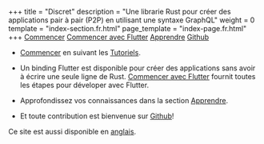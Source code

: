 +++
title = "Discret"
description = "Une librarie Rust pour créer des applications pair à pair (P2P) en utilisant une syntaxe GraphQL"
weight = 0
template = "index-section.fr.html"
page_template = "index-page.fr.html"
+++
[Commencer](@/learn/_index.md) [Commencer avec Flutter](@/learn/_index.md) [Apprendre](@/learn/_index.md) [Github](@/learn/_index.md)

- [Commencer](@/learn/_index.md) en suivant les [Tutoriels](@/learn/_index.md).

- Un binding Flutter est disponible pour créer des applications sans avoir à écrire une seule ligne de Rust. [Commencer avec Flutter](@/learn/_index.md) fournit toutes les étapes pour déveloper avec Flutter. 

- Approfondissez vos connaissances dans la section [Apprendre](@/learn/_index.md).

- Et toute contribution est bienvenue sur [Github](@/learn/_index.md)!

 Ce site est aussi disponible en [anglais](/).


